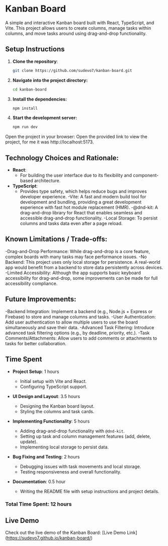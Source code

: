 # Kanban Board

A simple and interactive Kanban board built with React, TypeScript, and Vite. This project allows users to create columns, manage tasks within columns, and move tasks around using drag-and-drop functionality.

## Setup Instructions

1. **Clone the repository**:
   ```bash
   git clone https://github.com/sudevo7/kanban-board.git
2. **Navigate into the project directory:**
   ```bash
   cd kanban-board
3. **Install the dependencies:**
   ```bash
   npm install
3. **Start the development server:**
   ```bash
   npm run dev
Open the project in your browser: Open the provided link to view the project, for me it was http://localhost:5173.

## Technology Choices and Rationale:

- **React**: 
   - For building the user interface due to its flexibility and component-based architecture.
- **TypeScript**: 
   - Provides type safety, which helps reduce bugs and improves developer experience.
-Vite: A fast and modern build tool for development and bundling, providing a great development experience with fast hot module replacement (HMR).
-@dnd-kit: A drag-and-drop library for React that enables seamless and accessible drag-and-drop functionality.
-Local Storage: To persist columns and tasks data even after a page reload.

## Known Limitations / Trade-offs:
-Drag-and-Drop Performance: While drag-and-drop is a core feature, complex boards with many tasks may face performance issues.
-No Backend: This project uses only local storage for persistence. A real-world app would benefit from a backend to store data persistently across devices.
-Limited Accessibility: Although the app supports basic keyboard accessibility for drag-and-drop, some improvements can be made for full accessibility compliance.

## Future Improvements:
-Backend Integration: Implement a backend (e.g., Node.js + Express or Firebase) to store and manage columns and tasks.
-User Authentication: Add user authentication to allow multiple users to use the board simultaneously and save their data.
-Advanced Task Filtering: Introduce advanced task filtering options (e.g., by deadline, priority, etc.).
-Task Comments/Attachments: Allow users to add comments or attachments to tasks for better collaboration.

## Time Spent

- **Project Setup**: 1 hours
  - Initial setup with Vite and React.
  - Configuring TypeScript support.

- **UI Design and Layout**: 3.5 hours
  - Designing the Kanban board layout.
  - Styling the columns and task cards.

- **Implementing Functionality**: 5 hours
  - Adding drag-and-drop functionality with `@dnd-kit`.
  - Setting up task and column management features (add, delete, update).
  - Implementing local storage to persist data.

- **Bug Fixing and Testing**: 2 hours
  - Debugging issues with task movements and local storage.
  - Testing responsiveness and overall functionality.

- **Documentation**: 0.5 hour
  - Writing the README file with setup instructions and project details.

### Total Time Spent: 12 hours

## Live Demo

Check out the live demo of the Kanban Board: [Live Demo Link] (https://sudevo7.github.io/kanban-board/) 
